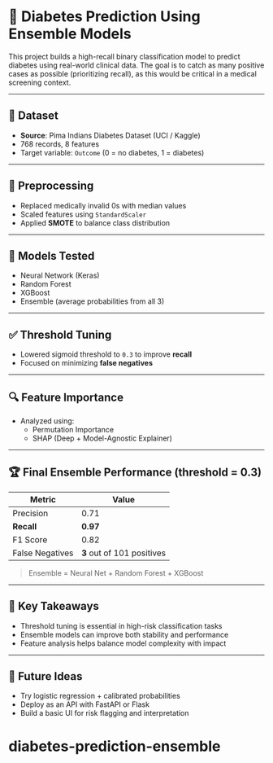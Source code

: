 # 🧠 Diabetes Prediction Using Ensemble Models

This project builds a high-recall binary classification model to predict diabetes using real-world clinical data. The goal is to catch as many positive cases as possible (prioritizing recall), as this would be critical in a medical screening context.

---

## 🧪 Dataset
- **Source**: Pima Indians Diabetes Dataset (UCI / Kaggle)
- 768 records, 8 features
- Target variable: `Outcome` (0 = no diabetes, 1 = diabetes)

---

## 🔧 Preprocessing
- Replaced medically invalid 0s with median values
- Scaled features using `StandardScaler`
- Applied **SMOTE** to balance class distribution

---

## 🧠 Models Tested
- Neural Network (Keras)
- Random Forest
- XGBoost
- Ensemble (average probabilities from all 3)

---

## ✅ Threshold Tuning
- Lowered sigmoid threshold to `0.3` to improve **recall**
- Focused on minimizing **false negatives**

---

## 🔍 Feature Importance
- Analyzed using:
  - Permutation Importance
  - SHAP (Deep + Model-Agnostic Explainer)

---

## 🏆 Final Ensemble Performance (threshold = 0.3)

| Metric       | Value |
|--------------|--------|
| Precision    | 0.71   |
| **Recall**   | **0.97** |
| F1 Score     | 0.82   |
| False Negatives | **3** out of 101 positives |

> Ensemble = Neural Net + Random Forest + XGBoost

---

## 📌 Key Takeaways
- Threshold tuning is essential in high-risk classification tasks
- Ensemble models can improve both stability and performance
- Feature analysis helps balance model complexity with impact

---

## 🚀 Future Ideas
- Try logistic regression + calibrated probabilities
- Deploy as an API with FastAPI or Flask
- Build a basic UI for risk flagging and interpretation

# diabetes-prediction-ensemble
